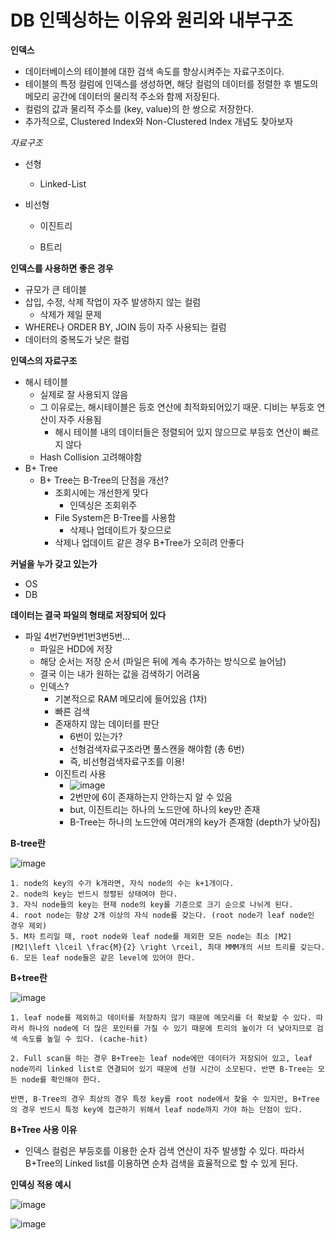 # DB 인덱싱하는 이유와 원리와 내부구조

**인덱스**

- 데이터베이스의 테이블에 대한 검색 속도를 향상시켜주는 자료구조이다.
- 테이블의 특정 컬럼에 인덱스를 생성하면, 해당 컬럼의 데이터를 정렬한 후 별도의 메모리 공간에 데이터의 물리적 주소와 함께 저장된다.
- 컬럼의 값과 물리적 주소를 (key, value)의 한 쌍으로 저장한다.
- 추가적으로, Clustered Index와 Non-Clustered Index 개념도 찾아보자



*자료구조*

- 선형

  - Linked-List

- 비선형

  - 이진트리

  - B트리

    

**인덱스를 사용하면 좋은 경우**

- 규모가 큰 테이블
- 삽입, 수정, 삭제 작업이 자주 발생하지 않는 컬럼
  - 삭제가 제일 문제
- WHERE나 ORDER BY, JOIN 등이 자주 사용되는 컬럼
- 데이터의 중복도가 낮은 컬럼



**인덱스의 자료구조**

- 해시 테이블
  - 실제로 잘 사용되지 않음
  - 그 이유로는, 해시테이블은 등호 연산에 최적화되어있기 때문. 디비는 부등호 연산이 자주 사용됨
    - 해시 테이블 내의 데이터들은 정렬되어 있지 않으므로 부등호 연산이 빠르지 않다
  - Hash Collision 고려해야함
- B+ Tree
  - B+ Tree는 B-Tree의 단점을 개선?
    - 조회시에는 개선한게 맞다
      - 인덱싱은 조회위주
    - File System은 B-Tree를 사용함
      - 삭제나 업데이트가 잦으므로
    - 삭제나 업데이트 같은 경우 B+Tree가 오히려 안좋다



**커널을 누가 갖고 있는가**

- OS
- DB



**데이터는 결국 파일의 형태로 저장되어 있다**

- 파일 4번7번9번1번3번5번...
  - 파일은 HDD에 저장
  - 해당 순서는 저장 순서 (파일은 뒤에 계속 추가하는 방식으로 늘어남)
  - 결국 이는 내가 원하는 값을 검색하기 어려움
  - 인덱스?
    - 기본적으로 RAM 메모리에 들어있음 (1차)
    - 빠른 검색
    - 존재하지 않는 데이터를 판단
      - 6번이 있는가?
      - 선형검색자료구조라면 풀스캔을 해야함 (총 6번)
      - 즉, 비선형검색자료구조를 이용!
    - 이진트리 사용
      - ![image](https://user-images.githubusercontent.com/47052106/171103571-3b3dd44d-11d7-4ff8-a0f8-ceeb855b6491.png)
      - 2번만에 6이 존재하는지 안하는지 알 수 있음
      - but, 이진트리는 하나의 노드안에 하나의 key만 존재
      - B-Tree는 하나의 노드안에 여러개의 key가 존재함 (depth가 낮아짐)



**B-tree란**

![image](https://user-images.githubusercontent.com/47052106/171109425-8c917e40-831c-4add-b502-b1ab3f03bb4a.png)

```
1. node의 key의 수가 k개라면, 자식 node의 수는 k+1개이다. 
2. node의 key는 반드시 정렬된 상태여야 한다. 
3. 자식 node들의 key는 현재 node의 key를 기준으로 크기 순으로 나뉘게 된다. 
4. root node는 항상 2개 이상의 자식 node를 갖는다. (root node가 leaf node인 경우 제외) 
5. M차 트리일 때, root node와 leaf node를 제외한 모든 node는 최소 ⌈M2⌉⌈M2⌉\left \lceil \frac{M}{2} \right \rceil, 최대 MMM개의 서브 트리를 갖는다. 
6. 모든 leaf node들은 같은 level에 있어야 한다. 
```



**B+tree란**

![image](https://user-images.githubusercontent.com/47052106/171109524-811febd9-75d0-49c3-8f5a-ec267af5c8e8.png)

```
1. leaf node를 제외하고 데이터를 저장하지 않기 때문에 메모리를 더 확보할 수 있다. 따라서 하나의 node에 더 많은 포인터를 가질 수 있기 때문에 트리의 높이가 더 낮아지므로 검색 속도를 높일 수 있다. (cache-hit)
 
2. Full scan을 하는 경우 B+Tree는 leaf node에만 데이터가 저장되어 있고, leaf node끼리 linked list로 연결되어 있기 때문에 선형 시간이 소모된다. 반면 B-Tree는 모든 node를 확인해야 한다. 
 
반면, B-Tree의 경우 최상의 경우 특정 key를 root node에서 찾을 수 있지만, B+Tree의 경우 반드시 특정 key에 접근하기 위해서 leaf node까지 가야 하는 단점이 있다.  
```



**B+Tree 사용 이유**

-   인덱스 컬럼은 부등호를 이용한 순차 검색 연산이 자주 발생할 수 있다. 따라서 B+Tree의 Linked list를 이용하면 순차 검색을 효율적으로 할 수 있게 된다. 



**인덱싱 적용 예시**

![image](https://user-images.githubusercontent.com/47052106/171113500-73eb67ad-2776-48e9-9a9a-ea01f6de8b18.png)

![image](https://user-images.githubusercontent.com/47052106/171113531-c6956e15-b13f-4383-801e-f5703ea0eae8.png)